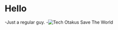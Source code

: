 # Hello
-Just a regular guy.
-![Tech Otakus Save The World](https://cn.bing.com/images/search?view=detailV2&ccid=bA6aqluU&id=E6E489669A49D115AE812D268D1EE06B316CA963&thid=OIP.bA6aqluUceMjFtEShO23EAHaD3&mediaurl=https%3a%2f%2fwebstatic.mihoyo.com%2fupload%2fop-public%2f2021%2f10%2f09%2f6c0e9aaa5b9471e32316d11284edb710_5548527709430329282.png&exph=1480&expw=2840&q=tech+otakus+save+the+world&simid=607992371429137255&FORM=IRPRST&ck=795DD4481334DDBAB6BF5F0B1571D624&selectedIndex=0&itb=1)
